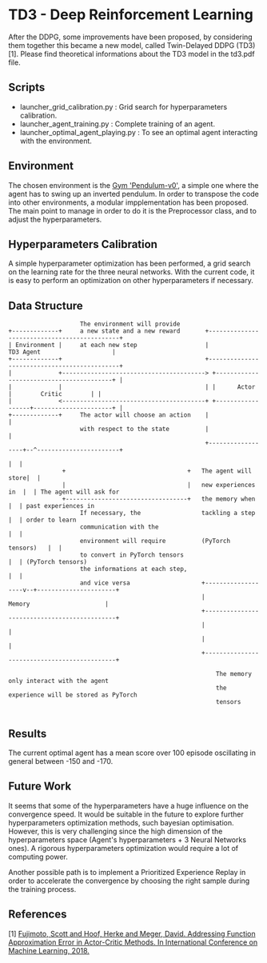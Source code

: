 # TD3 - Deep Reinforcement Learning


After the DDPG, some improvements have been proposed, by considering them together this became a new model, called Twin-Delayed DDPG (TD3) [1].
Please find theoretical informations about the TD3 model in the td3.pdf file.


## Scripts

* launcher_grid_calibration.py : Grid search for hyperparameters calibration.
* launcher_agent_training.py : Complete training of an agent.
* launcher_optimal_agent_playing.py : To see an optimal agent interacting with the environment.


## Environment

The chosen environment is the [Gym 'Pendulum-v0'](https://github.com/openai/gym/wiki/Pendulum-v0), a simple one where the agent has to swing up an inverted pendulum.
In order to transpose the code into other environments, a modular impplementation has been proposed. The main point to manage in order to do it is the Preprocessor class, and to adjust the hyperparameters.


## Hyperparameters Calibration

A simple hyperparameter optimization has been performed, a grid search on the learning rate for the three neural networks. With the current code, it is easy to perform an optimization on other hyperparameters if necessary.


## Data Structure

```text
                    The environment will provide
+-------------+     a new state and a new reward       +---------------------------------------------+
| Environment |     at each new step                   |                TD3 Agent                    |
+-------------+                                        +---------------------------------------------+
|             +----------------------------------------> +-----------------------------------------+ |
|             |                                        | |      Actor       |        Critic        | |
|             <----------------------------------------+ +------------------+----------------------+ |
+-------------+     The actor will choose an action    |                                             |
                    with respect to the state          |                                             |
                                                       +------------------+--^-----------------------+
                                                                          |  |
               +                                  +   The agent will store|  |
               |                                  |   new experiences in  |  | The agent will ask for
               +----------------------------------+   the memory when     |  | past experiences in
                    If necessary, the                 tackling a step     |  | order to learn
                    communication with the                                |  |
                    environment will require          (PyTorch tensors)   |  |
                    to convert in PyTorch tensors                         |  | (PyTorch tensors)
                    the informations at each step,                        |  |
                    and vice versa                    +-------------------v--+----------------------+
                                                      |                  Memory                     |
                                                      +---------------------------------------------+
                                                      |                                             |
                                                      |                                             |
                                                      +---------------------------------------------+

                                                          The memory only interact with the agent
                                                          the experience will be stored as PyTorch
                                                          tensors
                        
```

## Results

The current optimal agent has a mean score over 100 episode oscillating in general between -150 and -170.


## Future Work 

It seems that some of the hyperparameters have a huge influence on the convergence speed.
It would be suitable in the future to explore further hyperparameters optimization methods, such bayesian optimisation.
However, this is very challenging since the high dimension of the hyperparameters space (Agent's hyperparameters + 3 Neural Networks ones).
A rigorous hyperparameters optimization would require a lot of computing power.

Another possible path is to implement a Prioritized Experience Replay in order to accelerate the convergence by choosing the right sample during the training process.



## References

[1] [Fujimoto, Scott and Hoof, Herke and Meger, David. Addressing Function Approximation Error in Actor-Critic Methods. In International Conference on Machine Learning, 2018.](https://arxiv.org/pdf/1802.09477.pdf)
